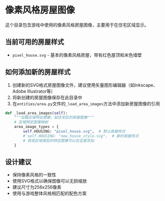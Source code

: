 # 像素风格房屋图像

这个目录包含游戏中使用的像素风格房屋图像，主要用于在住宅区域显示。

## 当前可用的房屋样式

- `pixel_house.svg` - 基本的像素风格房屋，带有红色屋顶和米色墙壁

## 如何添加新的房屋样式

1. 创建新的SVG格式房屋图像文件，建议使用矢量图形编辑器（如Inkscape、Adobe Illustrator等）
2. 将新创建的房屋图像保存在此目录中
3. 在`entities/area.py`文件的`_load_area_images`方法中添加新房屋图像的引用

```python
def _load_area_images(self):
    """加载区域特定图像，如住宅区的房屋图像"""
    # 区域特定图像映射
    area_image_types = {
        self.HOUSING: "pixel_house.svg",  # 默认房屋样式
        # self.HOUSING: "new_house_style.svg",  # 新的房屋样式
        # 其他区域类型的特定图像可以在这里添加
    }
```

## 设计建议

- 保持像素风格的一致性
- 使用SVG格式以确保图像可以无损缩放
- 建议尺寸为256x256像素
- 使用与游戏整体风格相匹配的配色方案